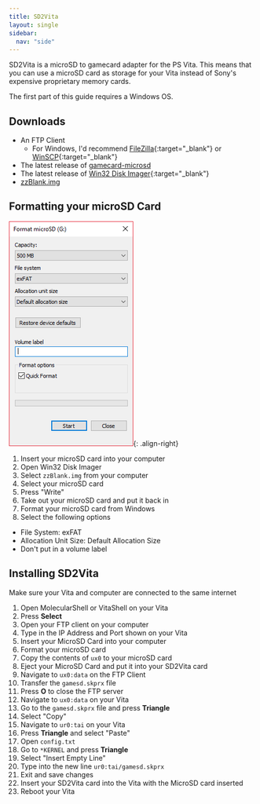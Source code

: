 ```yaml
---
title: SD2Vita
layout: single
sidebar:
  nav: "side"
---
```


SD2Vita is a microSD to gamecard adapter for the PS Vita. This means that you can use a microSD card as storage for your Vita instead of Sony's expensive proprietary memory cards.

The first part of this guide requires a Windows OS.

## Downloads
- An FTP Client
	- For Windows, I'd recommend [FileZilla](https://filezilla-project.org/){:target="_blank"} or [WinSCP](https://winscp.net/eng/download.php){:target="_blank"}
- The latest release of [gamecard-microsd](/assets/files/gamesd.skprx)
- The latest release of [Win32 Disk Imager](https://sourceforge.net/projects/win32diskimager/){:target="_blank"}
- [zzBlank.img](/assets/files/zzBlank.img)

## Formatting your microSD Card

![Format microSD Card](/assets/images/formatmicrosd.png "Format microSD Card"){: .align-right}
1. Insert your microSD card into your computer
2. Open Win32 Disk Imager
3. Select `zzBlank.img` from your computer
4. Select your microSD card
5. Press "Write"
6. Take out your microSD card and put it back in
7. Format your microSD card from Windows
8. Select the following options
  - File System: exFAT
  - Allocation Unit Size: Default Allocation Size
  - Don't put in a volume label

## Installing SD2Vita
Make sure your Vita and computer are connected to the same internet

1. Open MolecularShell or VitaShell on your Vita
2. Press **Select**
3. Open your FTP client on your computer
4. Type in the IP Address and Port shown on your Vita
5. Insert your MicroSD Card into your computer
6. Format your microSD card
6. Copy the contents of `ux0` to your microSD card
7. Eject your MicroSD Card and put it into your SD2Vita card
8. Navigate to `ux0:data` on the FTP Client
9. Transfer the `gamesd.skprx` file
10. Press **O** to close the FTP server
11. Navigate to `ux0:data` on your Vita
12. Go to the `gamesd.skprx` file and press **Triangle**
13. Select "Copy"
14. Navigate to `ur0:tai` on your Vita
15. Press **Triangle** and select "Paste"
16. Open `config.txt`
17. Go to `*KERNEL` and press **Triangle**
18. Select "Insert Empty Line"
20. Type into the new line `ur0:tai/gamesd.skprx`
21. Exit and save changes
22. Insert your SD2Vita card into the Vita with the MicroSD card inserted
24. Reboot your Vita
